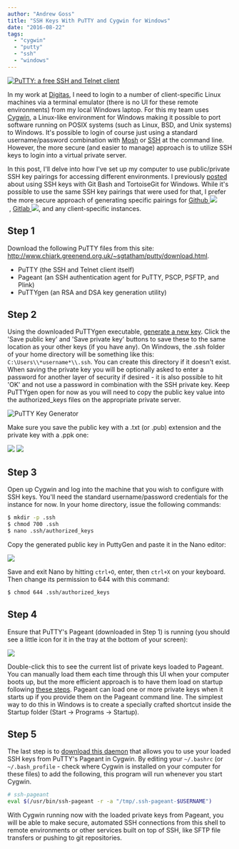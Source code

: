 ```yaml
---
author: "Andrew Goss"
title: "SSH Keys With PuTTY and Cygwin for Windows"
date: "2016-08-22"
tags:
  - "cygwin"
  - "putty"
  - "ssh"
  - "windows"
---
```

<a href="http://www.chiark.greenend.org.uk/~sgtatham/putty" target="_blank">![PuTTY: a free SSH and Telnet client](/img/post/putty.jpg "PuTTY: a free SSH and Telnet client")</a><br>

In my work at <a href="https://www.digitas.com" target="_blank">Digitas</a>, I need to login to a number of client-specific Linux machines via a terminal emulator (there is no UI for these remote environments) from my local Windows laptop. For this my team uses <a href="https://www.cygwin.com" target="_blank">Cygwin</a>, a Linux-like environment for Windows making it possible to port software running on POSIX systems (such as Linux, BSD, and Unix systems) to Windows. It's possible to login of course just using a standard username/password combination with <a href="https://mosh.org" target="_blank">Mosh</a> or <a href="https://en.wikipedia.org/wiki/Secure_Shell" target="_blank">SSH</a> at the command line. However, the more secure (and easier to manage) approach is to utilize SSH keys to login into a virtual private server. 

In this post, I'll delve into how I've set up my computer to use public/private SSH key pairings for accessing different environments. I previously <a href="/2016/ssh-with-git-bash-and-tortoisegit-for-windows">posted</a> about using SSH keys with Git Bash and TortoiseGit for Windows. While it's possible to use the same SSH key pairings that were used for that, I prefer the more secure approach of generating specific pairings for <a href="https://github.com" target="_blank">Github&nbsp;<img src="/img/github.png"></a>&nbsp;,&nbsp;<a href="https://about.gitlab.com" target="_blank">Gitlab&nbsp;<img src="/img/gitlab.png"></a>, and any client-specific instances.

## Step 1

Download the following PuTTY files from this site: http://www.chiark.greenend.org.uk/~sgtatham/putty/download.html. 

* PuTTY (the SSH and Telnet client itself)
* Pageant (an SSH authentication agent for PuTTY, PSCP, PSFTP, and Plink)
* PuTTYgen (an RSA and DSA key generation utility)

## Step 2

Using the downloaded PuTTYgen executable, <a href="https://winscp.net/eng/docs/ui_puttygen#generating_a_new_key" target="_blank">generate a new key</a>. Click the 'Save public key' and 'Save private key' buttons to save these to the same location as your other keys (if you have any). On Windows, the .ssh folder of your home directory will be something like this: `C:\Users\\*username*\\.ssh`. You can create this directory if it doesn't exist. When saving the private key you will be optionally asked to enter a password for another layer of security if desired - it is also possible to hit 'OK' and not use a password in combination with the SSH private key. Keep PuTTYgen open for now as you will need to copy the public key value into the authorized_keys files on the appropriate private server.

![PuTTY Key Generator](/img/post/putty_gen.PNG "PuTTY Key Generator")

Make sure you save the public key with a .txt (or .pub) extension and the private key with a .ppk one:

<img src="http://www.servermom.org/wp-content/uploads/2014/06/public-key-save.jpg">
<img src="http://www.servermom.org/wp-content/uploads/2014/06/private-key-saved.jpg">

## Step 3

Open up Cygwin and log into the machine that you wish to configure with SSH keys. You'll need the standard username/password credentials for the instance for now. In your home directory, issue the following commands:

```bash
$ mkdir -p .ssh
$ chmod 700 .ssh
$ nano .ssh/authorized_keys
```

Copy the generated public key in PuttyGen and paste it in the Nano editor:

<img src="http://www.servermom.org/wp-content/uploads/2014/06/copy-pub-key.jpg">

Save and exit Nano by hitting `ctrl+O`, enter, then `ctrl+X` on your keyboard. Then change its permission to 644 with this command:

```bash
$ chmod 644 .ssh/authorized_keys
```

## Step 4

Ensure that PuTTY's Pageant (downloaded in Step 1) is running (you should see a little icon for it in the tray at the bottom of your screen):

<img src="http://niki.hammler.net/w/images/f/f6/Pageant.png">

Double-click this to see the current list of private keys loaded to Pageant. You can manually load them each time through this UI when your computer boots up, but the more efficient approach is to have them load on startup following <a href="http://blog.shvetsov.com/2010/03/making-pageant-automatically-load-keys.html" target="_blank">these steps</a>. Pageant can load one or more private keys when it starts up if you provide them on the Pageant command line. The simplest way to do this in Windows is to create a specially crafted shortcut inside the Startup folder (Start -> Programs -> Startup).

## Step 5

The last step is to <a href="https://github.com/cuviper/ssh-pageant" target="_blank">download this daemon</a> that allows you to use your loaded SSH keys from PuTTY's Pageant in Cygwin. By editing your `~/.bashrc` (or `~/.bash_profile` - check where Cygwin is installed on your computer for these files) to add the following, this program will run whenever you start Cygwin.

```bash
# ssh-pageant
eval $(/usr/bin/ssh-pageant -r -a "/tmp/.ssh-pageant-$USERNAME")
```

With Cygwin running now with the loaded private keys from Pageant, you will be able to make secure, automated SSH connections from this shell to remote environments or other services built on top of SSH, like SFTP file transfers or pushing to git repositories.